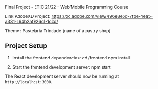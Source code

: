 Final Project - ETIC 21/22 - Web/Mobile Programming Course

Link AdobeXD Project: https://xd.adobe.com/view/496e8e6d-7fbe-4ea5-a331-a64b2af926c1-1c3d/

Theme : Pastelaria Trindade (name of a pastry shop)

## Project Setup

1. Install the frontend dependencies:
cd /frontend
npm install

2. Start the frontend development server:
npm start

The React development server should now be running at `http://localhost:3000`.
